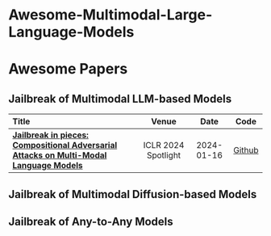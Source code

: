 # Awesome-Multimodal-Large-Language-Models



# Awesome Papers

## Jailbreak of Multimodal LLM-based Models
|  Title  |   Venue  |   Date   |   Code   |
|:--------|:--------:|:--------:|:--------:|
|[**Jailbreak in pieces: Compositional Adversarial Attacks on Multi-Modal Language Models**](https://openreview.net/forum?id=plmBsXHxgR&trk=public_post_comment-text) <br> | ICLR 2024 Spotlight | 2024-01-16 | [Github](https://github.com/erfanshayegani/Jailbreak-In-Pieces) |


## Jailbreak of Multimodal Diffusion-based Models


## Jailbreak of Any-to-Any Models
